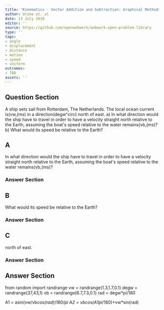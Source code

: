 ```yaml
---
title: 'Kinematics - Vector Addition and Subtraction: Graphical Methods'
author: Urone et. al
date: 13 July 2018
editor: ''
source: https://github.com/openwebwork/webwork-open-problem-library
type: ''
tags:
- angle
- displacement
- distance
- motion
- speed
- uniform
outcomes:
- TBD
assets: ''
---
```


## Question Section 

A ship sets sail from Rotterdam, The Netherlands. The local
ocean current is(vw,(ms) in a direction(degw^circ) north of east.
a) In what direction would the ship have to travel in order to have a velocity straight north relative to the Earth, assuming the boat's speed relative to the water remains(vb,(ms)?
b) What would its speed be relative to the Earth?

## A
In what direction would the ship have to travel in order to have a velocity straight north relative to the Earth, assuming the boat's speed relative to the water remains(vb,(ms)?
### Answer Section
## B
What would its speed be relative to the Earth?
### Answer Section
## C
north of east.
### Answer Section


## Answer Section

from random import randrange
vw = randrange(1.3,1.7,0.1)
degw = randrange(37,43,1)
vb = randrange(6.7,7.3,0.1)
rad = degw*pi/180

A1 = asin(vw/vb*cos(rad))*180/pi
A2 = vb*cos(A1*pi/180)+vw*sin(rad)